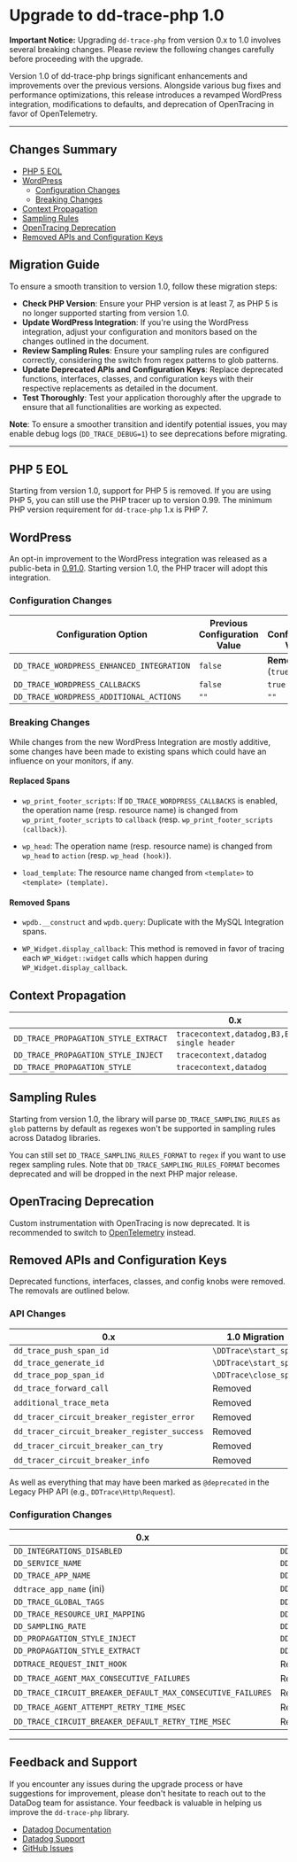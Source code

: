 # Upgrade to dd-trace-php 1.0

**Important Notice:** Upgrading `dd-trace-php` from version 0.x to 1.0 involves several breaking changes. Please review the following changes carefully before proceeding with the upgrade.


Version 1.0 of dd-trace-php brings significant enhancements and improvements over the previous versions. Alongside various bug fixes and performance optimizations, this release introduces a revamped WordPress integration, modifications to defaults, and deprecation of OpenTracing in favor of OpenTelemetry.

---

## Changes Summary

- [PHP 5 EOL](#php-5-eol)
- [WordPress](#wordpress)
    - [Configuration Changes](#configuration-changes)
    - [Breaking Changes](#breaking-changes)
- [Context Propagation](#context-propagation)
- [Sampling Rules](#sampling-rules)
- [OpenTracing Deprecation](#opentracing-deprecation)
- [Removed APIs and Configuration Keys](#removed-apis-and-configuration-keys)

## Migration Guide

To ensure a smooth transition to version 1.0, follow these migration steps:
- **Check PHP Version**: Ensure your PHP version is at least 7, as PHP 5 is no longer supported starting from version 1.0.
- **Update WordPress Integration**: If you're using the WordPress integration, adjust your configuration and monitors based on the changes outlined in the document.
- **Review Sampling Rules**: Ensure your sampling rules are configured correctly, considering the switch from regex patterns to glob patterns.
- **Update Deprecated APIs and Configuration Keys**: Replace deprecated functions, interfaces, classes, and configuration keys with their respective replacements as detailed in the document.
- **Test Thoroughly**: Test your application thoroughly after the upgrade to ensure that all functionalities are working as expected.

**Note**: To ensure a smoother transition and identify potential issues, you may enable debug logs (`DD_TRACE_DEBUG=1`) to see deprecations before migrating.

---

## PHP 5 EOL

Starting from version 1.0, support for PHP 5 is removed. If you are using PHP 5, you can still use the PHP tracer up to version 0.99. The minimum PHP version requirement for `dd-trace-php` 1.x is PHP 7.

## WordPress

An opt-in improvement to the WordPress integration was released as a public-beta in [0.91.0](https://github.com/DataDog/dd-trace-php/releases/tag/0.91.0). Starting version 1.0, the PHP tracer will adopt this integration.

### Configuration Changes

| Configuration Option                      | Previous Configuration Value | New Configuration Value |
|-------------------------------------------|------------------------------|-------------------------|
| `DD_TRACE_WORDPRESS_ENHANCED_INTEGRATION` | `false`                      | **Removed** (`true`)    |
| `DD_TRACE_WORDPRESS_CALLBACKS`            | `false`                      | `true`                  |
| `DD_TRACE_WORDPRESS_ADDITIONAL_ACTIONS`    | `""`                         | `""`                    |

### Breaking Changes

While changes from the new WordPress Integration are mostly additive, some changes have been made to existing spans which could have an influence on your monitors, if any.

#### Replaced Spans

- `wp_print_footer_scripts`: If `DD_TRACE_WORDPRESS_CALLBACKS` is enabled, the operation name (resp. resource name) is changed from `wp_print_footer_scripts` to `callback` (resp. `wp_print_footer_scripts (callback)`).

- `wp_head`: The operation name (resp. resource name) is changed from `wp_head` to `action` (resp. `wp_head (hook)`).

- `load_template`: The resource name changed from `<template>` to `<template> (template)`.

#### Removed Spans

- `wpdb.__construct` and `wpdb.query`: Duplicate with the MySQL Integration spans.

- `WP_Widget.display_callback`: This method is removed in favor of tracing each `WP_Widget::widget` calls which happen during `WP_Widget.display_callback`.

## Context Propagation

|                                      | 0.x                                        | 1.0                                        |
|--------------------------------------|--------------------------------------------|--------------------------------------------|
| `DD_TRACE_PROPAGATION_STYLE_EXTRACT` | `tracecontext,datadog,B3,B3 single header` | `datadog,tracecontext,B3,B3 single header` |
| `DD_TRACE_PROPAGATION_STYLE_INJECT`  | `tracecontext,datadog`                     | `datadog,tracecontext`                     |
| `DD_TRACE_PROPAGATION_STYLE`         | `tracecontext,datadog`                     | `datadog,tracecontext`                     |

## Sampling Rules

Starting from version 1.0, the library will parse `DD_TRACE_SAMPLING_RULES` as `glob` patterns by default as regexes won't be supported in sampling rules across Datadog libraries.

You can still set `DD_TRACE_SAMPLING_RULES_FORMAT` to `regex` if you want to use regex sampling rules. Note that `DD_TRACE_SAMPLING_RULES_FORMAT` becomes deprecated and will be dropped in the next PHP major release.

## OpenTracing Deprecation

Custom instrumentation with OpenTracing is now deprecated. It is recommended to switch to [OpenTelemetry](https://github.com/open-telemetry/opentelemetry-php/tree/main) instead.

## Removed APIs and Configuration Keys

Deprecated functions, interfaces, classes, and config knobs were removed. The removals are outlined below.

### API Changes

| 0.x                                          | 1.0 Migration         |
|----------------------------------------------|-----------------------|
| `dd_trace_push_span_id`                      | `\DDTrace\start_span` |
| `dd_trace_generate_id`                       | `\DDTrace\start_span` |
| `dd_trace_pop_span_id`                       | `\DDTrace\close_span` |
| `dd_trace_forward_call`                      | Removed               |
| `additional_trace_meta`                      | Removed               |
| `dd_tracer_circuit_breaker_register_error`   | Removed               |
| `dd_tracer_circuit_breaker_register_success` | Removed               |
| `dd_tracer_circuit_breaker_can_try`          | Removed               |
| `dd_tracer_circuit_breaker_info`             | Removed               |

As well as everything that may have been marked as `@deprecated` in the Legacy PHP API (e.g., `DDTrace\Http\Request`).

### Configuration Changes

| 0.x                                                         | 1.0 Migration                                        |
|-------------------------------------------------------------|------------------------------------------------------|
| `DD_INTEGRATIONS_DISABLED`                                  | `DD_TRACE_[INTEGRATION]_ENABLE=false`                |
| `DD_SERVICE_NAME`                                           | `DD_SERVICE`                                         |
| `DD_TRACE_APP_NAME`                                         | `DD_SERVICE`                                         |
| `ddtrace_app_name` (ini)                                    | `DD_SERVICE`                                         |
| `DD_TRACE_GLOBAL_TAGS`                                      | `DD_TAGS`                                            |
| `DD_TRACE_RESOURCE_URI_MAPPING`                             | `DD_TRACE_RESOURCE_URI_MAPPING_[INCOMING\|OUTGOING]` |
| `DD_SAMPLING_RATE`                                          | `DD_TRACE_SAMPLE_RATE`                               |
| `DD_PROPAGATION_STYLE_INJECT`                               | `DD_TRACE_PROPAGATION_STYLE_INJECT`                  |
| `DD_PROPAGATION_STYLE_EXTRACT`                              | `DD_TRACE_PROPAGATION_STYLE_EXTRACT`                 |
| `DDTRACE_REQUEST_INIT_HOOK`                                 | Removed                                              |
| `DD_TRACE_AGENT_MAX_CONSECUTIVE_FAILURES`                   | Removed                                              |
| `DD_TRACE_CIRCUIT_BREAKER_DEFAULT_MAX_CONSECUTIVE_FAILURES` | Removed                                              |
| `DD_TRACE_AGENT_ATTEMPT_RETRY_TIME_MSEC`                    | Removed                                              |
| `DD_TRACE_CIRCUIT_BREAKER_DEFAULT_RETRY_TIME_MSEC`          | Removed                                              |

---

## Feedback and Support
If you encounter any issues during the upgrade process or have suggestions for improvement, please don't hesitate to reach out to the DataDog team for assistance. Your feedback is valuable in helping us improve the `dd-trace-php` library.
- [Datadog Documentation](https://docs.datadoghq.com/)
- [Datadog Support](https://www.datadoghq.com/support/)
- [GitHub Issues](https://github.com/DataDog/dd-trace-php/issues)
